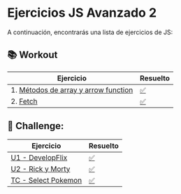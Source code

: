 # Ejercicios JS Avanzado 2

A continuación, encontrarás una lista de ejercicios de JS:

## 📚 Workout

Ejercicio                |                Resuelto   | 
| -------------------------------------------------------------------------------------------------------------------------|---------------------------|
| 1. [Métodos de array y arrow function](https://stackblitz.com/edit/04-js-metodos-array-ejercicios?file=index.html)                                           |                         [✅](https://stackblitz.com/edit/04-js-metodos-array-ejercicios-ubamos7h?file=script.js)   |
| 2. [Fetch](https://stackblitz.com/edit/04-js-fetch-ejercicios?file=index.html)                                           |                         [✅](https://stackblitz.com/edit/04-js-fetch-ejercicios-resuelto?file=index.html,script.js)   |


        


## 🚀 Challenge:

Ejercicio                |                Resuelto   | 
| -------------------------------------------------------------------------------------------------------------------------|---------------------------|
| [ U1 - DevelopFlix](https://github.com/TheBridge-FullStackDeveloper/Developflix)                        | [✅](https://github.com/CarlosDiazGirol/developflix-resuelto)               |
| [ U2 - Rick y Morty](https://github.com/TheBridge-FullStackDeveloper/rick-and-morty-characters)                        | [✅](https://github.com/CarlosDiazGirol/rick-and-morty-characters-resuelto)        |
| [ TC - Select Pokemon](https://github.com/TheBridge-FullStackDeveloper/select-pokemon)                    | [✅](https://github.com/CarlosDiazGirol/select-pokemon-resuelto)        |

